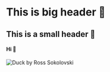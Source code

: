 # This is big header 🐤
## This is a small header 🐣
#### Hi 👋

![Duck by Ross Sokolovski](https://images.unsplash.com/photo-1465153690352-10c1b29577f8?q=80&w=2630&auto=format&fit=crop&ixlib=rb-4.0.3&ixid=M3wxMjA3fDB8MHxwaG90by1wYWdlfHx8fGVufDB8fHx8fA%3D%3D)
